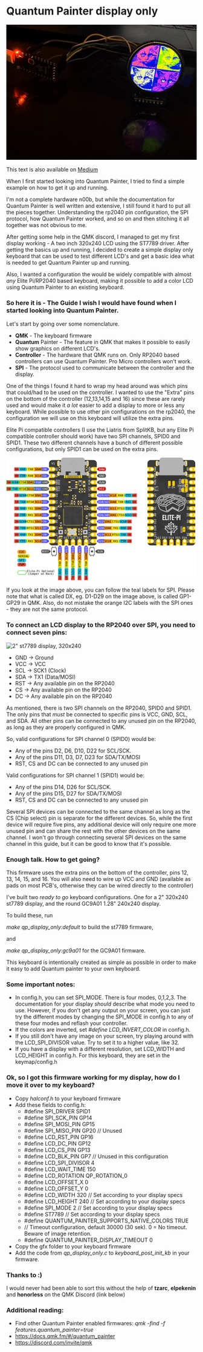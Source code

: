 # Quantum Painter display only

![Amazing!](https://github.com/OakNinja/qmk_images/blob/d13c7c78d5479e2e617a9b2bae32d93f9a538aeb/GC9A01.png "Amazing!")

This text is also available on [Medium](https://medium.com/@OakNinja/how-to-add-quantum-painter-color-lcd-to-almost-any-qmk-keyboard-8220c7a8b913)

When I first started looking into Quantum Painter, I tried to find a simple example on how to get it up and running.

I'm not a complete hardware n00b, but while the documentation for Quantum Painter is well written and extensive, I still
found it hard to put all the pieces together. Understanding the rp2040 pin configuration, the SPI protocol, how Quantum
Painter worked, and so on and then stitching it all together was not obvious to me.

After getting some help in the QMK discord, I managed to get my first display working - A two inch 320x240 LCD using the
ST7789 driver. After getting the basics up and running, I decided to create a simple display only keyboard that can be
used to test different LCD's and get a basic idea what is needed to get Quantum Painter up and running.

Also, I wanted a configuration the would be widely compatible with almost _any_ Elite Pi/RP2040 based keyboard, making
it possible to add a color LCD using Quantum Painter to an existing keyboard.

### So here it is - **The Guide** I wish I would have found when I started looking into Quantum Painter.

Let's start by going over some nomenclature.

* **QMK** - The keyboard firmware
* **Quantum** Painter - The feature in QMK that makes it possible to easily show graphics on different LCD's.
* **Controller** - The hardware that QMK runs on. Only RP2040 based controllers can use Quantum Painter. Pro Micro
  controllers won't work.
* **SPI** - The protocol used to communicate between the controller and the display.

One of the things I found it hard to wrap my head around was which pins that could/had to be used on the controller. I
wanted to use the "Extra" pins on the bottom of the controller (12,13,14,15 and 16) since these are rarely used and
would make it _a lot_ easier to add a display to more or less any keyboard. While possible to use other pin
configurations on the rp2040, the configuration we will use on this keyboard will utilize the extra pins.

Elite Pi compatible controllers (I use the Liatris from SplitKB, but any Elite Pi compatible controller
should work) have two SPI channels, SPID0 and SPID1. These two different channels have a bunch of different possible
configurations, but only SPID1 can be used on the extra pins.

![Elite Pi Pinout, from keeb.io](https://github.com/OakNinja/qmk_images/blob/d13c7c78d5479e2e617a9b2bae32d93f9a538aeb/elite_pi_pinout.png "Elite Pi pinout, courtesy of keeb.io")

If you look at the image above, you can follow the teal labels for SPI. Please note that what is called DX, eg. D1-D29
on the image above, is called GP1-GP29 in QMK. Also, do not mistake the orange I2C labels with the SPI ones - they are
not the same protocol.

### To connect an LCD display to the RP2040 over SPI, you need to connect seven pins:

![2" st7789 display, 320x240](https://github.com/OakNinja/qmk_images/blob/d13c7c78d5479e2e617a9b2bae32d93f9a538aeb/st7789.png "2\" st7789 display, 320x240" )

* GND -> Ground
* VCC -> VCC
* SCL -> SCK1 (Clock)
* SDA -> TX1 (Data/MOSI)
* RST -> Any available pin on the RP2040
* CS -> Any available pin on the RP2040
* DC -> Any available pin on the RP2040

As mentioned, there is two SPI channels on the RP2040, SPID0 and SPID1.
The only pins that _must_ be connected to specific pins is VCC, GND, SCL, and SDA. All other pins can be connected to
any unused pin on the RP2040, as long as they are properly configured in QMK.

So, valid configurations for SPI channel 0 (SPID0) would be:

* Any of the pins D2, D6, D10, D22 for SCL/SCK.
* Any of the pins D11, D3, D7, D23 for SDA/TX/MOSI
* RST, CS and DC can be connected to any unused pin

Valid configurations for SPI channel 1 (SPID1) would be:

* Any of the pins D14, D26 for SCL/SCK.
* Any of the pins D15, D27 for SDA/TX/MOSI
* RST, CS and DC can be connected to any unused pin

Several SPI devices can be connected to the same channel as long as the CS (Chip select) pin is separate for the
different devices.
So, while the first device will require five pins, any additional device will only require one more unused pin and can
share the rest with the other devices on the same channel.
I won't go through connecting several SPI devices on the same channel in this guide, but it can be good to know that
it's possible.

### Enough talk. How to get going?

This firmware uses the extra pins on the bottom of the controller, pins 12, 13, 14, 15, and 16. You will also need to
wire up VCC and GND (available as pads on most PCB's, otherwise they can be wired directly to the controller)

I've built two _ready to go_ keyboard configurations. One for a 2" 320x240 st7789 display, and the round GC9A01 1.28"
240x240
display.

To build these, run

_make qp_display_only:default_ to build the st7789 firmware,

and

_make qp_display_only:gc9a01_ for the GC9A01 firmware.

This keyboard is intentionally created as simple as possible in order to make it easy to add Quantum painter to your own
keyboard.

### Some important notes:

* In config.h, you can set SPI_MODE. There is four modes, 0,1,2,3. The documentation for your display _should_ describe
  what mode you need to use. However, if you don't get any output on your screen, you can just try the different modes
  by changing the SPI_MODE in config.h to any of these four modes and reflash your controller.
* If the colors are inverted, set _#define LCD_INVERT_COLOR_ in config.h.
* If you still don't have any image on your screen, try playing around with the LCD_SPI_DIVISOR value. Try to set it to
  a higher value, like 32.
* If you have a display with a different resolution, set LCD_WIDTH and LCD_HEIGHT in config.h. For this keyboard, they
  are set in the keymap/config.h

### Ok, so I got this firmware working for my display, how do I move it over to my keyboard?

* Copy _halconf.h_ to your keyboard firmware
* Add these fields to config.h:
    * #define SPI_DRIVER SPID1
    * #define SPI_SCK_PIN GP14
    * #define SPI_MOSI_PIN GP15
    * #define SPI_MISO_PIN GP20 // Unused
    * #define LCD_RST_PIN GP16
    * #define LCD_DC_PIN GP12
    * #define LCD_CS_PIN GP13
    * #define LCD_BLK_PIN GP7 // Unused in this configuration
    * #define LCD_SPI_DIVISOR 4
    * #define LCD_WAIT_TIME 150
    * #define LCD_ROTATION QP_ROTATION_0
    * #define LCD_OFFSET_X 0
    * #define LCD_OFFSET_Y 0
    * #define LCD_WIDTH 320 // Set according to your display specs
    * #define LCD_HEIGHT 240 // Set according to your display specs
    * #define SPI_MODE 2 // Set according to your display specs
    * #define ST7789 // Set according to your display specs
    * #define QUANTUM_PAINTER_SUPPORTS_NATIVE_COLORS TRUE
    * // Timeout configuration, default 30000 (30 sek). 0 = No timeout. Beware of image retention.
    * #define QUANTUM_PAINTER_DISPLAY_TIMEOUT 0
* Copy the gfx folder to your keyboard firmware
* Add the code from _qp_display_only.c_ to _keyboard_post_init_kb_ in your firmware.

### Thanks to :)

I would never had been able to sort this without the help of **tzarc**, **elpekenin** and **honorless** on the QMK
Discord (link below)

### Additional reading:

* Find other Quantum Painter enabled firmwares: _qmk -find -f features.quantum_painter=true_
* https://docs.qmk.fm/#/quantum_painter
* https://discord.com/invite/qmk




